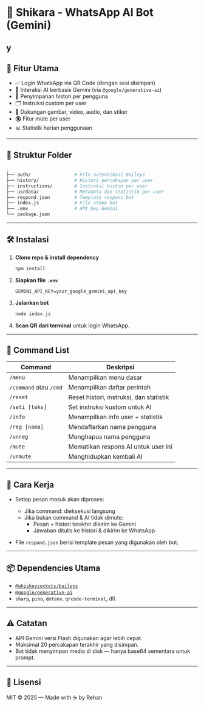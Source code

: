 # 🤖 Shikara - WhatsApp AI Bot (Gemini)

y
---

## 🚀 Fitur Utama

- ✅ Login WhatsApp via QR Code (dengan sesi disimpan)
- 🧠 Interaksi AI berbasis Gemini (via `@google/generative-ai`)
- 🧾 Penyimpanan histori per pengguna
- 🗂 Instruksi custom per user
- 🎨 Dukungan gambar, video, audio, dan stiker
- 🔇 Fitur mute per user
- 📊 Statistik harian penggunaan

---

## 🧱 Struktur Folder

```bash
.
├── auth/                # File autentikasi Baileys
├── history/             # Histori percakapan per user
├── instructions/        # Instruksi kustom per user
├── usrdata/             # Metadata dan statistik per user
├── respond.json         # Template respons bot
├── index.js             # File utama bot
├── .env                 # API Key Gemini
└── package.json
```

---

## 🛠 Instalasi

1. **Clone repo & install dependency**
   ```bash
   npm install
   ```

2. **Siapkan file `.env`**
   ```
   GEMINI_API_KEY=your_google_gemini_api_key
   ```

3. **Jalankan bot**
   ```bash
   node index.js
   ```

4. **Scan QR dari terminal** untuk login WhatsApp.

---

## 💬 Command List

| Command             | Deskripsi                                      |
|---------------------|-----------------------------------------------|
| `/menu`             | Menampilkan menu dasar                        |
| `/command` atau `/cmd` | Menampilkan daftar perintah                |
| `/reset`            | Reset histori, instruksi, dan statistik       |
| `/seti [teks]`      | Set instruksi kustom untuk AI                 |
| `/info`             | Menampilkan info user + statistik             |
| `/reg [nama]`       | Mendaftarkan nama pengguna                    |
| `/unreg`            | Menghapus nama pengguna                       |
| `/mute`             | Mematikan respons AI untuk user ini          |
| `/unmute`           | Menghidupkan kembali AI                      |

---

## 🤖 Cara Kerja

- Setiap pesan masuk akan diproses:
  - Jika command: dieksekusi langsung
  - Jika bukan command & AI tidak dimute:
    - Pesan + histori terakhir dikirim ke Gemini
    - Jawaban ditulis ke histori & dikirim ke WhatsApp

- File `respond.json` berisi template pesan yang digunakan oleh bot.

---

## 📦 Dependencies Utama

- [`@whiskeysockets/baileys`](https://github.com/WhiskeySockets/Baileys)
- [`@google/generative-ai`](https://www.npmjs.com/package/@google/generative-ai)
- `sharp`, `pino`, `dotenv`, `qrcode-terminal`, dll.

---

## ⚠️ Catatan

- API Gemini versi Flash digunakan agar lebih cepat.
- Maksimal 20 percakapan terakhir yang disimpan.
- Bot tidak menyimpan media di disk — hanya base64 sementara untuk prompt.

---

## 📜 Lisensi

MIT © 2025 — Made with ☕ by Rehan
